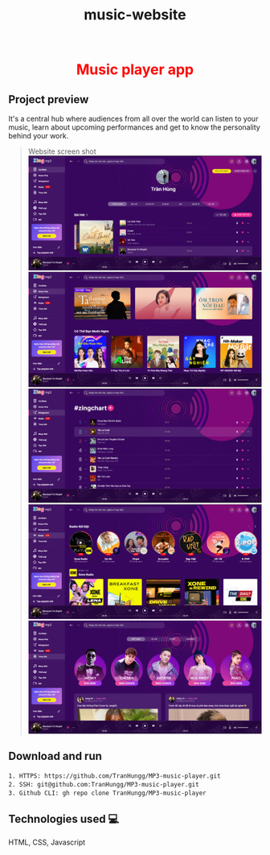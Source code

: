 <h1 align="center">music-website</h1>

<br/>

<h1 align="center"><font color="red">Music player app</font></h1>


## Project preview
It's a central hub where audiences from all over the world can listen to your music, learn about upcoming performances and get to know the personality behind your work.
> Website screen shot
![Preview1](./assets/img/screenshot/Screenshot%202022-08-22%20000000.png)<br/>
![Preview1](./assets/img/screenshot/Screenshot%202022-08-22%20000025.png)<br/>
![Preview1](./assets/img/screenshot/Screenshot%202022-08-22%20000040.png)<br/>
![Preview1](./assets/img/screenshot/Screenshot%202022-08-22%20000101.png)<br/>
![Preview1](./assets/img/screenshot/Screenshot%202022-08-22%20000111.png)<br/>


## Download and run 
```bash
1. HTTPS: https://github.com/TranHungg/MP3-music-player.git
2. SSH: git@github.com:TranHungg/MP3-music-player.git
3. Github CLI: gh repo clone TranHungg/MP3-music-player
```
## Technologies used :computer:
HTML, CSS, Javascript